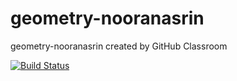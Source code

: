 # geometry-nooranasrin
geometry-nooranasrin created by GitHub Classroom

[![Build Status](https://travis-ci.com/nooranasrin/geometry-nooranasrin.svg?branch=master)](https://travis-ci.com/nooranasrin/geometry-nooranasrin)
